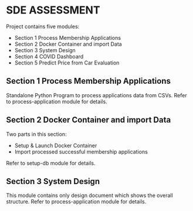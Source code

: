# SDE ASSESSMENT

Project contains five modules:
- Section 1 Process Membership Applications
- Section 2 Docker Container and import Data
- Section 3 System Design
- Section 4 COVID Dashboard
- Section 5 Predict Price from Car Evaluation

## Section 1 Process Membership Applications

Standalone Python Program to process applications data from CSVs. 
Refer to process-application module for details.

## Section 2 Docker Container and import Data

Two parts in this section:
- Setup & Launch Docker Container
- Import processed successful membership applications
 
Refer to setup-db module for details.

## Section 3 System Design

This module contains only design document which shows the overall structure. 
Refer to process-application module for details.